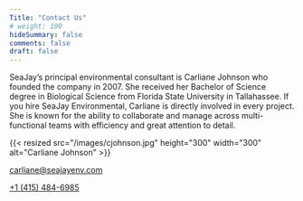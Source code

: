 ```yaml
---
Title: "Contact Us"
# weight: 100
hideSummary: false
comments: false
draft: false
---
```


SeaJay’s principal environmental consultant is Carliane Johnson who founded the company in 2007. She received her Bachelor of Science degree in Biological Science from Florida State University in Tallahassee. If you hire SeaJay Environmental, Carliane is directly involved in every project. She is known for the ability to collaborate and manage across multi-functional teams with efficiency and great attention to detail. 

{{< resized src="/images/cjohnson.jpg" height="300" width="300" alt="Carliane Johnson" >}}

carliane@seajayenv.com

[+1 (415) 484-6985](tel:+4154846985)

